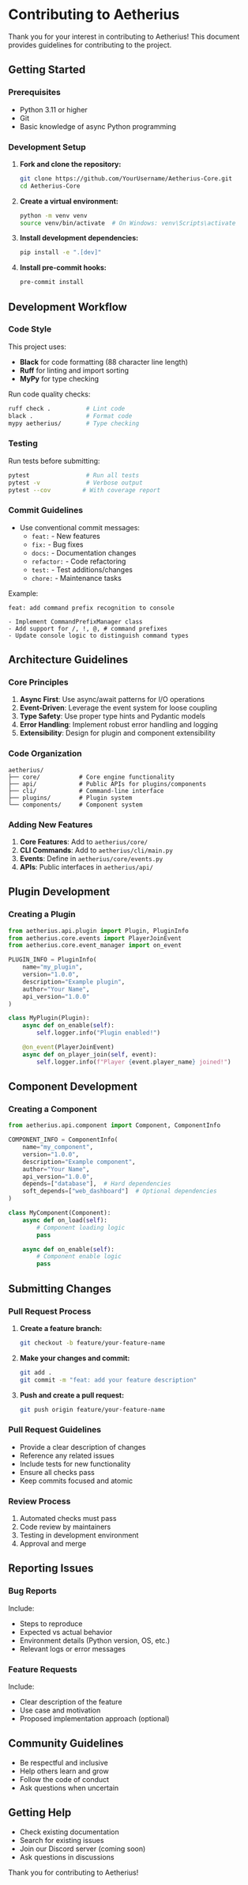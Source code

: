 # Contributing to Aetherius

Thank you for your interest in contributing to Aetherius! This document provides guidelines for contributing to the project.

## Getting Started

### Prerequisites

- Python 3.11 or higher
- Git
- Basic knowledge of async Python programming

### Development Setup

1. **Fork and clone the repository:**
   ```bash
   git clone https://github.com/YourUsername/Aetherius-Core.git
   cd Aetherius-Core
   ```

2. **Create a virtual environment:**
   ```bash
   python -m venv venv
   source venv/bin/activate  # On Windows: venv\Scripts\activate
   ```

3. **Install development dependencies:**
   ```bash
   pip install -e ".[dev]"
   ```

4. **Install pre-commit hooks:**
   ```bash
   pre-commit install
   ```

## Development Workflow

### Code Style

This project uses:
- **Black** for code formatting (88 character line length)
- **Ruff** for linting and import sorting
- **MyPy** for type checking

Run code quality checks:
```bash
ruff check .          # Lint code
black .               # Format code
mypy aetherius/       # Type checking
```

### Testing

Run tests before submitting:
```bash
pytest                # Run all tests
pytest -v             # Verbose output
pytest --cov         # With coverage report
```

### Commit Guidelines

- Use conventional commit messages:
  - `feat:` - New features
  - `fix:` - Bug fixes
  - `docs:` - Documentation changes
  - `refactor:` - Code refactoring
  - `test:` - Test additions/changes
  - `chore:` - Maintenance tasks

Example:
```
feat: add command prefix recognition to console

- Implement CommandPrefixManager class
- Add support for /, !, @, # command prefixes
- Update console logic to distinguish command types
```

## Architecture Guidelines

### Core Principles

1. **Async First**: Use async/await patterns for I/O operations
2. **Event-Driven**: Leverage the event system for loose coupling
3. **Type Safety**: Use proper type hints and Pydantic models
4. **Error Handling**: Implement robust error handling and logging
5. **Extensibility**: Design for plugin and component extensibility

### Code Organization

```
aetherius/
├── core/           # Core engine functionality
├── api/            # Public APIs for plugins/components
├── cli/            # Command-line interface
├── plugins/        # Plugin system
└── components/     # Component system
```

### Adding New Features

1. **Core Features**: Add to `aetherius/core/`
2. **CLI Commands**: Add to `aetherius/cli/main.py`
3. **Events**: Define in `aetherius/core/events.py`
4. **APIs**: Public interfaces in `aetherius/api/`

## Plugin Development

### Creating a Plugin

```python
from aetherius.api.plugin import Plugin, PluginInfo
from aetherius.core.events import PlayerJoinEvent
from aetherius.core.event_manager import on_event

PLUGIN_INFO = PluginInfo(
    name="my_plugin",
    version="1.0.0",
    description="Example plugin",
    author="Your Name",
    api_version="1.0.0"
)

class MyPlugin(Plugin):
    async def on_enable(self):
        self.logger.info("Plugin enabled!")

    @on_event(PlayerJoinEvent)
    async def on_player_join(self, event):
        self.logger.info(f"Player {event.player_name} joined!")
```

## Component Development

### Creating a Component

```python
from aetherius.api.component import Component, ComponentInfo

COMPONENT_INFO = ComponentInfo(
    name="my_component",
    version="1.0.0",
    description="Example component",
    author="Your Name",
    api_version="1.0.0",
    depends=["database"],  # Hard dependencies
    soft_depends=["web_dashboard"]  # Optional dependencies
)

class MyComponent(Component):
    async def on_load(self):
        # Component loading logic
        pass

    async def on_enable(self):
        # Component enable logic
        pass
```

## Submitting Changes

### Pull Request Process

1. **Create a feature branch:**
   ```bash
   git checkout -b feature/your-feature-name
   ```

2. **Make your changes and commit:**
   ```bash
   git add .
   git commit -m "feat: add your feature description"
   ```

3. **Push and create a pull request:**
   ```bash
   git push origin feature/your-feature-name
   ```

### Pull Request Guidelines

- Provide a clear description of changes
- Reference any related issues
- Include tests for new functionality
- Ensure all checks pass
- Keep commits focused and atomic

### Review Process

1. Automated checks must pass
2. Code review by maintainers
3. Testing in development environment
4. Approval and merge

## Reporting Issues

### Bug Reports

Include:
- Steps to reproduce
- Expected vs actual behavior
- Environment details (Python version, OS, etc.)
- Relevant logs or error messages

### Feature Requests

Include:
- Clear description of the feature
- Use case and motivation
- Proposed implementation approach (optional)

## Community Guidelines

- Be respectful and inclusive
- Help others learn and grow
- Follow the code of conduct
- Ask questions when uncertain

## Getting Help

- Check existing documentation
- Search for existing issues
- Join our Discord server (coming soon)
- Ask questions in discussions

Thank you for contributing to Aetherius!
